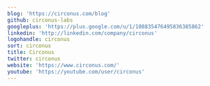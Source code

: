 ```yaml
---
blog: 'https://circonus.com/blog'
github: circonus-labs
googleplus: 'https://plus.google.com/u/1/108835476495836385862'
linkedin: 'http://linkedin.com/company/circonus'
logohandle: circonus
sort: circonus
title: Circonus
twitter: circonus
website: 'https://www.circonus.com/'
youtube: 'https://youtube.com/user/circonus'
---
```


